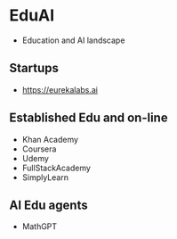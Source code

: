 # EduAI

* Education and AI landscape 

## Startups

* https://eurekalabs.ai

## Established Edu and on-line

* Khan Academy
* Coursera
* Udemy
* FullStackAcademy
* SimplyLearn

## AI Edu agents

* MathGPT

